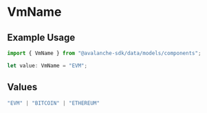 # VmName

## Example Usage

```typescript
import { VmName } from "@avalanche-sdk/data/models/components";

let value: VmName = "EVM";
```

## Values

```typescript
"EVM" | "BITCOIN" | "ETHEREUM"
```